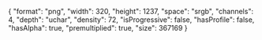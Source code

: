 {
  "format": "png",
  "width": 320,
  "height": 1237,
  "space": "srgb",
  "channels": 4,
  "depth": "uchar",
  "density": 72,
  "isProgressive": false,
  "hasProfile": false,
  "hasAlpha": true,
  "premultiplied": true,
  "size": 367169
}